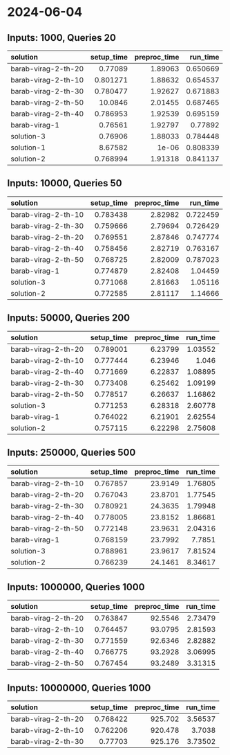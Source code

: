 # 2024-06-04

## Inputs: 1000, Queries 20

| solution            |   setup_time |   preproc_time |   run_time |
|:--------------------|-------------:|---------------:|-----------:|
| barab-virag-2-th-20 |     0.77089  |        1.89063 |   0.650669 |
| barab-virag-2-th-10 |     0.801271 |        1.88632 |   0.654537 |
| barab-virag-2-th-30 |     0.780477 |        1.92627 |   0.671883 |
| barab-virag-2-th-50 |    10.0846   |        2.01455 |   0.687465 |
| barab-virag-2-th-40 |     0.786953 |        1.92539 |   0.695159 |
| barab-virag-1       |     0.76561  |        1.92797 |   0.77892  |
| solution-3          |     0.76906  |        1.88033 |   0.784448 |
| solution-1          |     8.67582  |        1e-06   |   0.808339 |
| solution-2          |     0.768994 |        1.91318 |   0.841137 |

## Inputs: 10000, Queries 50

| solution            |   setup_time |   preproc_time |   run_time |
|:--------------------|-------------:|---------------:|-----------:|
| barab-virag-2-th-10 |     0.783438 |        2.82982 |   0.722459 |
| barab-virag-2-th-30 |     0.759666 |        2.79694 |   0.726429 |
| barab-virag-2-th-20 |     0.769551 |        2.87846 |   0.747774 |
| barab-virag-2-th-40 |     0.758456 |        2.82719 |   0.763167 |
| barab-virag-2-th-50 |     0.768725 |        2.82009 |   0.787023 |
| barab-virag-1       |     0.774879 |        2.82408 |   1.04459  |
| solution-3          |     0.771068 |        2.81663 |   1.05116  |
| solution-2          |     0.772585 |        2.81117 |   1.14666  |

## Inputs: 50000, Queries 200

| solution            |   setup_time |   preproc_time |   run_time |
|:--------------------|-------------:|---------------:|-----------:|
| barab-virag-2-th-20 |     0.789001 |        6.23799 |    1.03552 |
| barab-virag-2-th-10 |     0.777444 |        6.23946 |    1.046   |
| barab-virag-2-th-40 |     0.771669 |        6.22837 |    1.08895 |
| barab-virag-2-th-30 |     0.773408 |        6.25462 |    1.09199 |
| barab-virag-2-th-50 |     0.778517 |        6.26637 |    1.16862 |
| solution-3          |     0.771253 |        6.28318 |    2.60778 |
| barab-virag-1       |     0.764022 |        6.21901 |    2.62554 |
| solution-2          |     0.757115 |        6.22298 |    2.75608 |

## Inputs: 250000, Queries 500

| solution            |   setup_time |   preproc_time |   run_time |
|:--------------------|-------------:|---------------:|-----------:|
| barab-virag-2-th-10 |     0.767857 |        23.9149 |    1.76805 |
| barab-virag-2-th-20 |     0.767043 |        23.8701 |    1.77545 |
| barab-virag-2-th-30 |     0.780921 |        24.3635 |    1.79948 |
| barab-virag-2-th-40 |     0.778005 |        23.8152 |    1.86681 |
| barab-virag-2-th-50 |     0.772148 |        23.9631 |    2.04316 |
| barab-virag-1       |     0.768159 |        23.7992 |    7.7851  |
| solution-3          |     0.788961 |        23.9617 |    7.81524 |
| solution-2          |     0.766239 |        24.1461 |    8.34617 |

## Inputs: 1000000, Queries 1000

| solution            |   setup_time |   preproc_time |   run_time |
|:--------------------|-------------:|---------------:|-----------:|
| barab-virag-2-th-20 |     0.763847 |        92.5546 |    2.73479 |
| barab-virag-2-th-10 |     0.764457 |        93.0795 |    2.81593 |
| barab-virag-2-th-30 |     0.771559 |        92.6346 |    2.82882 |
| barab-virag-2-th-40 |     0.766775 |        93.2928 |    3.06995 |
| barab-virag-2-th-50 |     0.767454 |        93.2489 |    3.31315 |

## Inputs: 10000000, Queries 1000

| solution            |   setup_time |   preproc_time |   run_time |
|:--------------------|-------------:|---------------:|-----------:|
| barab-virag-2-th-20 |     0.768422 |        925.702 |    3.56537 |
| barab-virag-2-th-10 |     0.762206 |        920.478 |    3.7038  |
| barab-virag-2-th-30 |     0.77703  |        925.176 |    3.73502 |